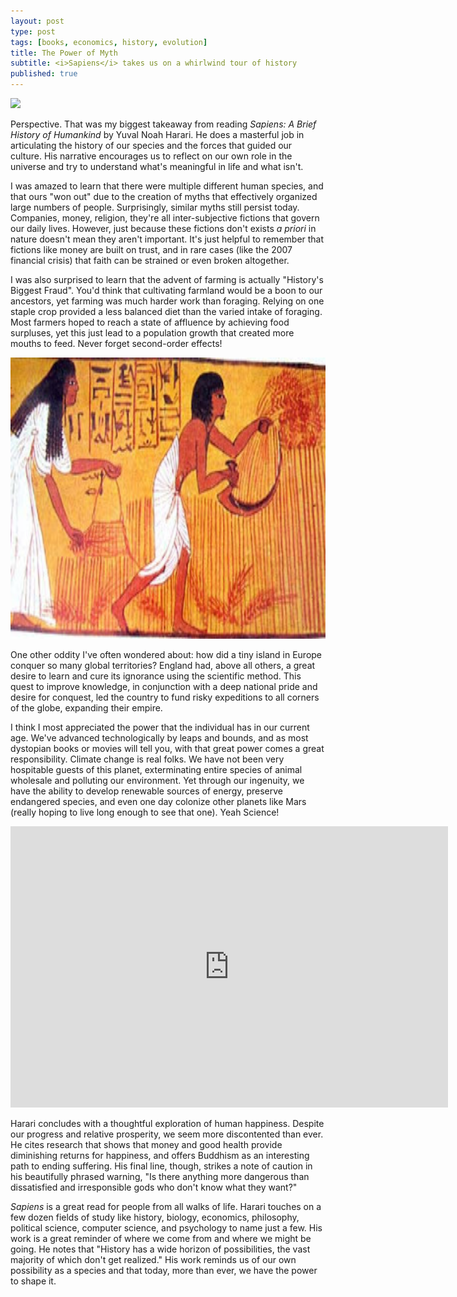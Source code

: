 ```yaml
---
layout: post
type: post
tags: [books, economics, history, evolution]
title: The Power of Myth
subtitle: <i>Sapiens</i> takes us on a whirlwind tour of history
published: true
---
```


<a href="https://www.goodreads.com/book/show/23692271-sapiens" target="_blank"><img src="https://images.gr-assets.com/books/1420585954l/23692271.jpg"/></a>

Perspective. That was my biggest takeaway from reading _Sapiens: A Brief History of Humankind_ by Yuval Noah Harari. He does a masterful job in articulating the history of our species and the forces that guided our culture. His narrative encourages us to reflect on our own role in the universe and try to understand what's meaningful in life and what isn't.

I was amazed to learn that there were multiple different human species, and that ours "won out" due to the creation of myths that effectively organized large numbers of people. Surprisingly, similar myths still persist today. Companies, money, religion, they're all inter-subjective fictions that govern our daily lives.  However, just because these fictions don't exists _a priori_ in nature doesn't mean they aren't important. It's just helpful to remember that fictions like money are built on trust, and in rare cases (like the 2007 financial crisis) that faith can be strained or even broken altogether.

I was also surprised to learn that the advent of farming is actually "History's Biggest Fraud". You'd think that cultivating farmland would be a boon to our ancestors, yet farming was much harder work than foraging. Relying on one staple crop provided a less balanced diet than the varied intake of foraging. Most farmers hoped to reach a state of affluence by achieving food surpluses, yet this just lead to a population growth that created more mouths to feed.  Never forget second-order effects!

<img width="700" height="450" src="/assets/wheat.jpg" alt="Ancient Egyptian mural – Wheat harvest"/><br>

One other oddity I've often wondered about: how did a tiny island in Europe conquer so many global territories? England had, above all others, a great desire to learn and cure its ignorance using the scientific method. This quest to improve knowledge, in conjunction with a deep national pride and desire for conquest, led the country to fund risky expeditions to all corners of the globe, expanding their empire.

I think I most appreciated the power that the individual has in our current age. We've advanced technologically by leaps and bounds, and as most dystopian books or movies will tell you, with that great power comes a great responsibility. Climate change is real folks. We have not been very hospitable guests of this planet, exterminating entire species of animal wholesale and polluting our environment. Yet through our ingenuity, we have the ability to develop renewable sources of energy, preserve endangered species, and even one day colonize other planets like Mars (really hoping to live long enough to see that one).  Yeah Science!

<iframe width="700" height="450" src="https://www.youtube.com/embed/WoKvRzOw5hg" frameborder="0" allowfullscreen></iframe><br>

Harari concludes with a thoughtful exploration of human happiness.  Despite our progress and relative prosperity, we seem more discontented than ever.  He cites research that shows that money and good health provide diminishing returns for happiness, and offers Buddhism as an interesting path to ending suffering.  His final line, though, strikes a note of caution in his beautifully phrased warning, "Is there anything more dangerous than dissatisfied and irresponsible gods who don't know what they want?"

_Sapiens_ is a great read for people from all walks of life. Harari touches on a few dozen fields of study like history, biology, economics, philosophy, political science, computer science, and psychology to name just a few. His work is a great reminder of where we come from and where we might be going.  He notes that "History has a wide horizon of possibilities, the vast majority of which don't get realized."  His work reminds us of our own possibility as a species and that today, more than ever, we have the power to shape it.